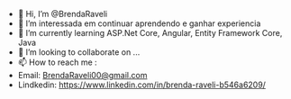 - 👋 Hi, I’m @BrendaRaveli
- 👀 I’m interessada em continuar aprendendo e ganhar experiencia
- 🌱 I’m currently learning  ASP.Net Core, Angular, Entity Framework Core, Java
- 💞️ I’m looking to collaborate on ...
- 📫 How to reach me : 
- Email: BrendaRaveli00@gmail.com
- Lindkedin:  https://www.linkedin.com/in/brenda-raveli-b546a6209/

<!---
BrendaRaveli/BrendaRaveli is a ✨ special ✨ repository because its `README.md` (this file) appears on your GitHub profile.
You can click the Preview link to take a look at your changes.
--->

